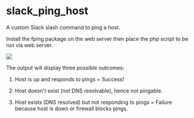 # slack_ping_host
A custom Slack slash command to ping a host.

Install the fping package on the web server then place the php script to be run via web server.

<img src="http://zappy.jaredlog.com/slack_pings_output.png"></a>

The output will display three possible outcomes:

1) Host is up and responds to pings = Success!

2) Host doesn't exist (not DNS resolvable), hence not pingable.

3) Host exists (DNS resolved) but not responding to pings = Failure because host is down or firewall blocks pings.
